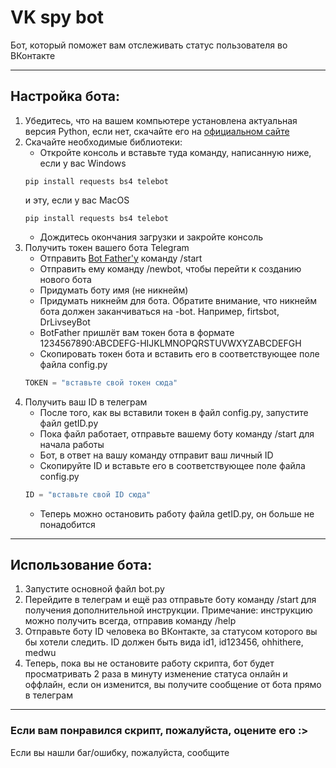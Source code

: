 # VK spy bot
Бот, который поможет вам отслеживать статус пользователя во ВКонтакте
*****
## Настройка бота: ##
1. Убедитесь, что на вашем компьютере установлена актуальная версия Python, если нет, скачайте его на [официальном сайте](python.org)
2. Скачайте необходимые библиотеки:
    * Откройте консоль и вставьте туда команду, написанную ниже, если у вас Windows
    ```
    pip install requests bs4 telebot
    ```
    и эту, если у вас MacOS
    ```
    pip install requests bs4 telebot
    ```
    * Дождитесь окончания загрузки и закройте консоль
3. Получить токен вашего бота Telegram
    * Отправить [Bot Father'у](https://t.me/BotFather) команду /start
    * Отправить ему команду /newbot, чтобы перейти к созданию нового бота
    * Придумать боту имя (не никнейм)
    * Придумать никнейм для бота. Обратите внимание, что никнейм бота должен заканчиваться на -bot. Например, firtsbot, DrLivseyBot
    * BotFather пришлёт вам токен бота в формате 1234567890:ABCDEFG-HIJKLMNOPQRSTUVWXYZABCDEFGH
    * Скопировать токен бота и вставить его в соответствующее поле файла config.py
    ```python
    TOKEN = "вставьте свой токен сюда"
    ```
4. Получить ваш ID в телеграм
    * После того, как вы вставили токен в файл config.py, запустите файл getID.py
    * Пока файл работает, отправьте вашему боту команду /start для начала работы
    * Бот, в ответ на вашу команду отправит ваш личный ID
    * Скопируйте ID и вставьте его в соответствующее поле файла config.py
    ```python
    ID = "вставьте свой ID сюда"
    ```
    * Теперь можно остановить работу файла getID.py, он больше не понадобится
***
## Использование бота: ##
1. Запустите основной файл bot.py
2. Перейдите в телеграм и ещё раз отправьте боту команду /start для получения дополнительной инструкции. Примечание: инструкцию можно получить всегда, отправив команду /help
3. Отправьте боту ID человека во ВКонтакте, за статусом которого вы бы хотели следить. ID должен быть вида id1, id123456, ohhithere, medwu
4. Теперь, пока вы не остановите работу скрипта, бот будет просматривать 2 раза в минуту изменение статуса онлайн и оффлайн, если он изменится, вы получите сообщение от бота прямо в телеграм
***
### Если вам понравился скрипт, пожалуйста, оцените его :> ###
Если вы нашли баг/ошибку, пожалуйста, сообщите
